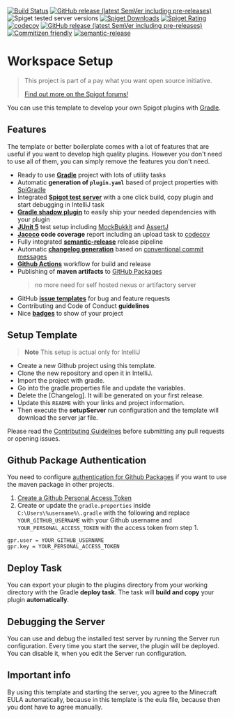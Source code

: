[![Build Status](https://github.com/Silthus/spigot-plugin-template/workflows/Build/badge.svg)](../../actions?query=workflow%3ABuild)
[![GitHub release (latest SemVer including pre-releases)](https://img.shields.io/github/v/release/Silthus/spigot-plugin-template?include_prereleases&label=release)](../../releases)
![Spiget tested server versions](https://img.shields.io/spiget/tested-versions/79903)
[![Spiget Downloads](https://img.shields.io/spiget/downloads/79903)](https://www.spigotmc.org/resources/splugintemplate.79903/)
[![Spiget Rating](https://img.shields.io/spiget/rating/79903)](https://www.spigotmc.org/resources/splugintemplate.79903/)
[![codecov](https://codecov.io/gh/Silthus/spigot-plugin-template/branch/master/graph/badge.svg)](https://codecov.io/gh/Silthus/spigot-plugin-template)
[![GitHub release (latest SemVer including pre-releases)](https://img.shields.io/github/v/release/Silthus/spigot-plugin-template?include_prereleases&label=release)](../../releases)
[![Commitizen friendly](https://img.shields.io/badge/commitizen-friendly-brightgreen.svg)](http://commitizen.github.io/cz-cli/)
[![semantic-release](https://img.shields.io/badge/%20%20%F0%9F%93%A6%F0%9F%9A%80-semantic--release-e10079.svg)](https://github.com/semantic-release/semantic-release)

# Workspace Setup

> This project is part of a pay what you want open source initiative.
>
> [Find out more on the Spigot forums!](https://www.spigotmc.org/threads/open-small-to-medium-plugin-development-pay-what-you-want-8-years-experience-high-quality.435578/)

You can use this template to develop your own Spigot plugins with [Gradle](https://gradle.org/).

## Features

The template or better boilerplate comes with a lot of features that are useful if you want to develop high quality plugins. However you don't need to use all of them, you can simply remove the features you don't need.

- Ready to use [**Gradle**](https://gradle.org/) project with lots of utility tasks
- Automatic **generation of `plugin.yaml`** based of project properties with [SpiGradle](https://github.com/EntryPointKR/Spigradle/)
- Integrated [**Spigot test server**](https://github.com/Tammo0987/Spigot-Workspace-Template) with a one click build, copy plugin and start debugging in IntelliJ task 
- [**Gradle shadow plugin**](https://imperceptiblethoughts.com/shadow/) to easily ship your needed dependencies with your plugin
- **[JUnit 5](https://junit.org/junit5/docs/current/user-guide/)** test setup including [MockBukkit](https://github.com/seeseemelk/MockBukkit) and [AssertJ](https://joel-costigliola.github.io/assertj/)
- **[Jacoco](https://github.com/jacoco/jacoco) code coverage** report including an upload task to [codecov](https://codecov.io/) 
- Fully integrated [**semantic-release**](https://semantic-release.gitbook.io/semantic-release/) release pipeline 
- Automatic [**changelog generation**](https://github.com/semantic-release/changelog) based on [conventional commit messages](https://www.conventionalcommits.org/)
- [**Github Actions**](https://github.com/features/actions) workflow for build and release
- Publishing of **maven artifacts** to [GitHub Packages](https://github.com/features/packages)
  > no more need for self hosted nexus or artifactory server
- GitHub [**issue templates**](https://help.github.com/en/github/building-a-strong-community/configuring-issue-templates-for-your-repository) for bug and feature requests
- Contributing and Code of Conduct **guidelines**
- Nice [**badges**](https://shields.io) to show of your project

## Setup Template

> **Note** This setup is actual only for IntelliJ

- Create a new Github project using this template.
- Clone the new repository and open it in IntelliJ.
- Import the project with gradle.
- Go into the gradle.properties file and update the variables.
- Delete the [Changelog]. It will be generated on your first release.
- Update this `README` with your links and project information.
- Then execute the **setupServer** run configuration and the template will download the server jar file.

Please read the [Contributing Guidelines](CONTRIBUTING.md) before submitting any pull requests or opening issues.

## Github Package Authentication

You need to configure [authentication for Github Packages](https://help.github.com/en/packages/using-github-packages-with-your-projects-ecosystem/configuring-gradle-for-use-with-github-packages#authenticating-to-github-packages) if you want to use the maven package in other projects.

1. [Create a Github Personal Access Token](https://help.github.com/en/github/authenticating-to-github/creating-a-personal-access-token-for-the-command-line)
2. Create or update the `gradle.properties` inside `C:\Users\%username%\.gradle` with the following and replace `YOUR_GITHUB_USERNAME` with your Github username and `YOUR_PERSONAL_ACCESS_TOKEN` with the access token from step 1.

```properties
gpr.user = YOUR_GITHUB_USERNAME
gpr.key = YOUR_PERSONAL_ACCESS_TOKEN
```

## Deploy Task

You can export your plugin to the plugins directory from your working directory with the Gradle **deploy task**. The task will **build and copy** your plugin **automatically**.

## Debugging the Server

You can use and debug the installed test server by running the Server run configuration. Every time you start the server, the plugin will be deployed. You can disable it, when you edit the Server run configuration.

## Important info

By using this template and starting the server, you agree to the Minecraft EULA automatically, because in this template is the eula file, because then you dont have to agree manually.
